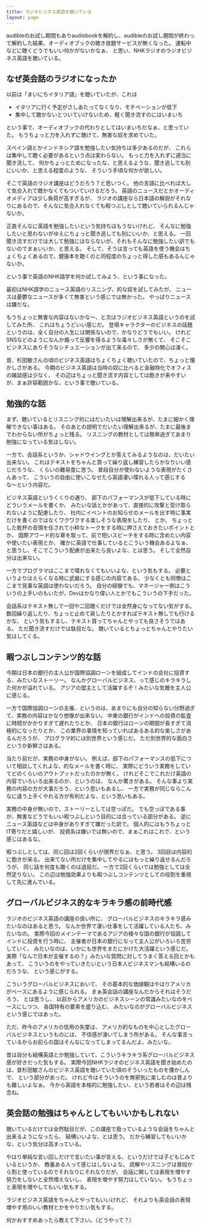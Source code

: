```yaml
---
title: ラジオビジネス英語を聴いている
layout: page
---
```

audibleのお試し期間もありaudiobookを解約し、audibleのお試し期間が終わって解約した結果、オーディオブックの聴き放題サービスが無くなった。
運転中などに聴くどうでもいい何かがないかなぁ、
と思い、NHKラジオのラジオビジネス英語を聴いている。

## なぜ英会話のラジオになったか

以前は「まいにちイタリア語」を聴いていたが、これは

- イタリアに行く予定がさしあたってなくなり、モチベーションが低下
- 集中して聴かないとついていけないため、軽く聞き流すのにはいまいち

という事で、オーディオブックの代わりとしてはいまいちだなぁ、と思っていた。
もうちょっと力を入れずに聴けて、無害な奴を求めていた。

スペイン語とかインドネシア語を勉強したい気持ちは多少あるのだが、
これらは集中して聴く必要があるという点は変わらない。
もっと力を入れずに適当に聞き流して、
何かちょっとためになったな、と思えるような、聞き逃しても別にいいか、と思える程度のような、
そういう手頃な何かが欲しい。

そこで英語のラジオ講座はどうだろう？と思いつく。
他の言語に比べれば大して気合入れて聴かなくてもついていけるだろう。
英語のニュースだとかオーディオメディアは少し負荷が高すぎるが、
ラジオの講座なら日本語の解説がそれなりにあるので、そんなに気合入れなくても暇つぶしとして聴いていられるんじゃないか。

正直そんなに英語を勉強したいという気持ちはもうないけれど、
そんなに勉強したいと思わないがゆえにちょっと聞き逃しても別にいいか、と思える。
一回聞き流すだけでは大して勉強にはならないが、それもそんなに勉強したい訳でもないのでまぁいいか、と思える。
そして、そうは言っても英語を使う機会はちょくちょくあるので、健康本を聴くのと同程度のちょっと得した感もあるんじゃないか。

という事で英語のNHK語学を何か試してみよう、という事になった。

最初はNHK語学のニュース英語のリスニング、的な奴を試してみたが、
ニュースは憂鬱なニュースが多くて無害という感じでは無かった。
やっぱりニュースは嫌だな。

もうちょっと無害な内容はないかな〜、と次はラジオビジネス英語というのを試してみた所、
これはちょうどいい感じだ。
登場キャラクターのビジネスの話題というのは、全く自分の人生には関係ないので、かなりどうでもいい。
けれどSNSなどのようになんか煽って反響を得るような毒々しさが無くて、
そこそこビジネスにありそうなシチュエーションが出て来るので、
多少の関心は湧く。

昔、杉田敏さんの頃のビジネス英語はちょくちょく聴いていたので、ちょっと懐かしさがある。
今期のビジネス英語は当時の奴に比べると金融特化でオフィスの雑談感は少なく、
その辺はちょっと聞き流す内容としては飽きが来やすいが、まぁ許容範囲かな、という事で聴いている。

## 勉強的な話

まず、聴いているとリスニング的にはだいたいは理解出来るが、たまに細かく理解できない事はある。
そのあとの説明でだいたい理解出来るが、たまに最後までわからない所がちょっと残る。
リスニングの教材としては簡単過ぎてあまり勉強になっている気はしない。

一方で、会話系というか、シャドウイングとか答えてみるようなのは、だいたい出来ない。
これはテキストをちゃんと買って繰り返し練習したらかなりいい感じだろうな、
くらいの難易度に思う。
普段自分が使わないような表現がたくさんあって、
こういうの自由に使いこなせたら英語凄い喋れる人って感じするな〜という内容だ。

ビジネス英語というくくりの通り、
部下のパフォーマンスが低下している時にどういうメールを書くか、
みたいな話とかがあって、直接的に攻撃と受け取られないように配慮したり、
社内にイベントのお知らせのメールを出す時に事実だけを書くのではなくワクワクする楽しそうな表現をしたり、
とか、
ちょっとした乾杯の音頭を任されて小粋なトークをする時に押さえておきたいポイントとか、
国際アワード的な章を取って、前で短いスピーチをする時に含めたい内容や使いたい表現とか、
確かに英語で仕事しているとこういう機会あるよなぁ、
と思うし、そこでこういう配慮が出来たら良いよな、とは思う。
そして全然自分は出来ない。

一方でプログラマはここまで喋れなくてもいいよな、という気もする。
必要というよりはえらくなる時に武器にする感じの内容である。
少なくとも同僚はここまで見事な英語は使わないだろう。
自分の経験でも、マネージャー側はこういうの上手いのもいたが、Devはかなり偉い人とかでもこういうの下手だった。

会話系はテキスト無しで一回や二回聴くだけでは全然身になってない気がする。
数回繰り返したり、ちょっと止めて戻したりとかすればテキスト無しでも行けるかな、
という気もするし、テキスト買ってちゃんとやっても良さそうではある。
ただ聞き流すだけでは駄目だな。
聴いているとちょっとちゃんとやりたい気はしてくる。

## 暇つぶしコンテンツ的な話

今期は日本の銀行の主人公が国際協調ローンを組成してインドの会社に投資する、みたいなストーリー。
なんかグローバルビジネス、って感じのキラキラした何かが溢れている。
アジアの盟主として活躍するぞ！みたいな気概を主人公に感じる。

一方で国際協調ローンの主催、というのは、あまりにも自分の知らない分野過ぎて、実務の内容はかなり想像が出来ない。
中東の銀行がインドへの投資の監査に時間がかかりすぎて遅れたりとか、
日本の銀行はローンの期間が長すぎて消極的になったりとか、
この業界の事情を知っていればあるある的な楽しさがあるんだろうが、
プログラマ的には別世界という感じだ。
ただ別世界的な面白さというか新鮮さはある。

当たり前だが、実務の中身がない。
例えば、部下のパフォーマンスの低下について相談してくれよな、的なメールを書く時に、
実際にどういう実務をしていてどのくらいのアウトプットだったのかが無く、
けれどそこでこれだけ英語の内容でいろいろ出来るのか、というのは、
なんか驚きがある。
そんな事より実務の内容の方が大事だろう、という思いもあるし、
一方で実務が同じならこんなに違う上手くやれる方が有利だよな、という思いもある。

実務の中身が無いので、ストーリーとしては空っぽだ。
でも空っぽである事が、無害などうでもいい暇つぶしという目的には合っている部分がある。
逆にニュース英語などは中身がありすぎて嫌だった訳で。
個人的にはもうちょっとIT寄りだと嬉しいが、
投資系は嫌いでは無いので、まぁこれはこれで、という感じはあるな。

暇つぶしとしては、同じ回は2回くらいが限界だなぁ、と思う。
3回目は内容的に飽きが来る。
出来てない所だけを集中してやるにはもっと繰り返せるんだろうが、
同じ話を何度も聴くのは退屈だ。
一方で2回くらいでは勉強としては全然足りない。
この辺は勉強効果よりも暇つぶしコンテンツとしての役割を重視して先に進んでいる。

## グローバルビジネス的なキラキラ感の前時代感

ラジオのビジネス英語の講座の良い所に、
グローバルビジネスのキラキラ感みたいなのはあると思う。
なんか世界で凄い仕事をして活躍している人たち、みたいなの。
実際今回のメインテーマであるアジアの様々な国の銀行が協調してインドに投資を行う時に、
主催者が日本の銀行になって主人公がいろいろ苦労していく、
みたいなのは、いかにも世界をまたにかけた大活躍という感じだ。
実際「なんで日本が主催するの？」みたいな質問に対してうまく答える回とかもあって、
こういうのをやっていきたいという日本人ビジネスマンも結構いるのだろうな、
という感じがする。

こういうグローバルビジネスにおいて、
その基本的な価値観はやはりアメリカがベースにあるように感じられる。
まぁ英会話の講座なんだからそれはそうだろう、
とは思うし、
以前からアメリカのビジネスシーンの常識みたいなのをベースにしつつ、
各国特有の要素を盛り込む、
みたいなのがグローバルビジネスという感じではあった。

ただ、昨今のアメリカの信用の失墜は、
アメリカ的なものを中心としたグローバルビジネスというものには、
不信感が湧いてしまう所がある。
そんな事言っているからお前らの国はそんなになってしまってるんだよ、みたいな。

昔は自分も結構英語とか勉強していて、こういうキラキラ系グローバルビジネス感が好きだった気もする。
実際今回NHKラジオのビジネス英語を聞き始めたのは、昔杉田敏さんのビジネス英語を聴いていた頃のそういったものを懐かしんで、
という部分があった。
けれど今はそういうのを無邪気に楽しむのは昔よりも難しいよなぁ。
今から英語を本格的に勉強したい、という若者はその辺は残念ね。

## 英会話の勉強はちゃんとしてもいいかもしれない

聴いているだけでは全然駄目だが、この講座で扱っているような会話をちゃんと出来るようになったら、
結構いいよな、とは思う。
だから練習してもいいかな、という気分は高まっている。

やはり単純な言い回しだけで言いたい事が言える、というだけでは子どもじみているというか、
教養ある人って感じはしないよな。
読解やリスニングは普段から割と使っているのでそれなりにそれなりだが、
会話に関しては表現を増やす努力をしないと全然増えないし、
表現を増やす努力はしていない。
もうちょっと表現を増やしてもいい気もする。

ラジオビジネス英語をちゃんとやってもいいけれど、
それよりも英会話の表現増やす用のいい教材とかをやりたい気もする。

何かおすすめあったら教えて下さい。（どうやって？）